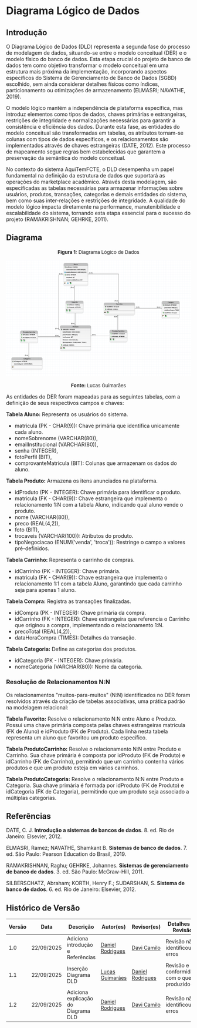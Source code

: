 # Diagrama Lógico de Dados

## Introdução

O Diagrama Lógico de Dados (DLD) representa a segunda fase do processo de modelagem de dados, situando-se entre o modelo conceitual (DER) e o modelo físico do banco de dados. Esta etapa crucial do projeto de banco de dados tem como objetivo transformar o modelo conceitual em uma estrutura mais próxima da implementação, incorporando aspectos específicos do Sistema de Gerenciamento de Banco de Dados (SGBD) escolhido, sem ainda considerar detalhes físicos como índices, particionamento ou otimizações de armazenamento (ELMASRI; NAVATHE, 2019).

O modelo lógico mantém a independência de plataforma específica, mas introduz elementos como tipos de dados, chaves primárias e estrangeiras, restrições de integridade e normalizações necessárias para garantir a consistência e eficiência dos dados. Durante esta fase, as entidades do modelo conceitual são transformadas em tabelas, os atributos tornam-se colunas com tipos de dados específicos, e os relacionamentos são implementados através de chaves estrangeiras (DATE, 2012). Este processo de mapeamento segue regras bem estabelecidas que garantem a preservação da semântica do modelo conceitual.

No contexto do sistema AquiTemFCTE, o DLD desempenha um papel fundamental na definição da estrutura de dados que suportará as operações do marketplace acadêmico. Através desta modelagem, são especificadas as tabelas necessárias para armazenar informações sobre usuários, produtos, transações, categorias e demais entidades do sistema, bem como suas inter-relações e restrições de integridade. A qualidade do modelo lógico impacta diretamente na performance, manutenibilidade e escalabilidade do sistema, tornando esta etapa essencial para o sucesso do projeto (RAMAKRISHNAN; GEHRKE, 2011).

## Diagrama

<font size="2"><p style="text-align: center"><b>Figura 1:</b> Diagrama Lógico de Dados</p></font>
![diagrama-de-classes](/../Assets/DLD.png)

<font size="2"><p style="text-align: center"><b>Fonte:</b> Lucas Guimarães</p></font>

As entidades do DER foram mapeadas para as seguintes tabelas, com a definição de seus respectivos campos e chaves:

**Tabela Aluno:**
Representa os usuários do sistema.
- matricula (PK - CHAR(9)): Chave primária que identifica unicamente cada aluno.
- nomeSobrenome (VARCHAR(80)), 
- emailInstitucional (VARCHAR(80)), 
- senha (INTEGER), 
- fotoPerfil (BIT), 
- comprovanteMatricula (BIT): Colunas que armazenam os dados do aluno.

**Tabela Produto:**
Armazena os itens anunciados na plataforma.
- idProduto (PK - INTEGER): Chave primária para identificar o produto.
- matricula (FK - CHAR(9)): Chave estrangeira que implementa o relacionamento 1:N com a tabela Aluno, indicando qual aluno vende o produto.
- nome (VARCHAR(80)), 
- preco (REAL(4,2)), 
- foto (BIT), 
- trocaveis (VARCHAR(100)): Atributos do produto.
- tipoNegociacao (ENUM('venda', 'troca')): Restringe o campo a valores pré-definidos.

**Tabela Carrinho:**
Representa o carrinho de compras.
- idCarrinho (PK - INTEGER): Chave primária.
- matricula (FK - CHAR(9)): Chave estrangeira que implementa o relacionamento 1:1 com a tabela Aluno, garantindo que cada carrinho seja para apenas 1 aluno.

**Tabela Compra:**
Registra as transações finalizadas.
- idCompra (PK - INTEGER): Chave primária da compra.
- idCarrinho (FK - INTEGER): Chave estrangeira que referencia o Carrinho que originou a compra, implementando o relacionamento 1:N.
- precoTotal (REAL(4,2)), 
- dataHoraCompra (TIMES): Detalhes da transação.

**Tabela Categoria:**
Define as categorias dos produtos.
- idCategoria (PK - INTEGER): Chave primária.
- nomeCategoria (VARCHAR(80)): Nome da categoria.

### Resolução de Relacionamentos N:N

Os relacionamentos "muitos-para-muitos" (N:N) identificados no DER foram resolvidos através da criação de tabelas associativas, uma prática padrão na modelagem relacional:

**Tabela Favorito:**
Resolve o relacionamento N:N entre Aluno e Produto.
Possui uma chave primária composta pelas chaves estrangeiras matricula (FK de Aluno) e idProduto (FK de Produto). Cada linha nesta tabela representa um aluno que favoritou um produto específico.

**Tabela ProdutoCarrinho:**
Resolve o relacionamento N:N entre Produto e Carrinho.
Sua chave primária é composta por idProduto (FK de Produto) e idCarrinho (FK de Carrinho), permitindo que um carrinho contenha vários produtos e que um produto esteja em vários carrinhos.

**Tabela ProdutoCategoria:**
Resolve o relacionamento N:N entre Produto e Categoria.
Sua chave primária é formada por idProduto (FK de Produto) e idCategoria (FK de Categoria), permitindo que um produto seja associado a múltiplas categorias.

## Referências

DATE, C. J. **Introdução a sistemas de bancos de dados**. 8. ed. Rio de Janeiro: Elsevier, 2012.

ELMASRI, Ramez; NAVATHE, Shamkant B. **Sistemas de banco de dados**. 7. ed. São Paulo: Pearson Education do Brasil, 2019.

RAMAKRISHNAN, Raghu; GEHRKE, Johannes. **Sistemas de gerenciamento de banco de dados**. 3. ed. São Paulo: McGraw-Hill, 2011.

SILBERSCHATZ, Abraham; KORTH, Henry F.; SUDARSHAN, S. **Sistema de banco de dados**. 6. ed. Rio de Janeiro: Elsevier, 2012.

## Histórico de Versão

| Versão | Data | Descrição | Autor(es) | Revisor(es) | Detalhes da Revisão |
| ------ | ---- | --------- | --------- | ----------- | ------------------- |
| 1.0    | 22/09/2025 | Adiciona introdução e Referências | [Daniel Rodrigues](https://github.com/DanielRogs) | [Davi Camilo](https://github.com/Davicamilo23) | Revisão não identificou erros |
| 1.1    | 22/09/2025 | Inserção Diagrama DLD | [Lucas Guimarães](https://github.com/lcsgborges) | [Daniel Rodrigues](https://github.com/DanielRogs) | Revisão e conformidade com o que foi produzido |
| 1.2    | 22/09/2025 | Adiciona explicação do Diagrama DLD | [Daniel Rodrigues](https://github.com/DanielRogs) | [Davi Camilo](https://github.com/Davicamilo23) | Revisão não identificou erros |